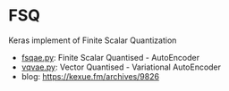 # FSQ
Keras implement of Finite Scalar Quantization

- [fsqae.py](blob/main/fsqae.py): Finite Scalar Quantised - AutoEncoder
- [vqvae.py](blob/main/vqvae.py): Vector Quantised - Variational AutoEncoder
- blog: https://kexue.fm/archives/9826

